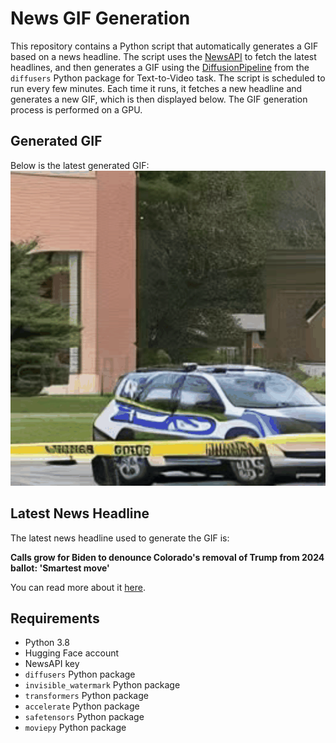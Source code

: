 # News GIF Generation
This repository contains a Python script that automatically generates a GIF based on a news headline. The script uses the [NewsAPI](https://newsapi.org/) to fetch the latest headlines, and then generates a GIF using the [DiffusionPipeline](https://github.com/huggingface/diffusers) from the `diffusers` Python package for Text-to-Video task.
The script is scheduled to run every few minutes. Each time it runs, it fetches a new headline and generates a new GIF, which is then displayed below. The GIF generation process is performed on a GPU.

## Generated GIF
Below is the latest generated GIF:
![Generated GIF](output.gif?raw=true&v=1703340333)

## Latest News Headline
The latest news headline used to generate the GIF is:

**Calls grow for Biden to denounce Colorado's removal of Trump from 2024 ballot: 'Smartest move'**

You can read more about it [here](https://www.foxnews.com/politics/calls-grow-for-biden-to-denounce-colorados-removal-of-trump-from-2024-ballot-smartest-move).

## Requirements
- Python 3.8
- Hugging Face account
- NewsAPI key
- `diffusers` Python package
- `invisible_watermark` Python package
- `transformers` Python package
- `accelerate` Python package
- `safetensors` Python package
- `moviepy` Python package

